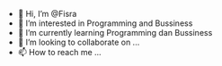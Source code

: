 - 👋 Hi, I’m @Fisra
- 👀 I’m interested in Programming and Bussiness
- 🌱 I’m currently learning Programming dan Bussiness
- 💞️ I’m looking to collaborate on ...
- 📫 How to reach me ...

<!---
Fisra/Fisra is a ✨ special ✨ repository because its `README.md` (this file) appears on your GitHub profile.
You can click the Preview link to take a look at your changes.
--->
